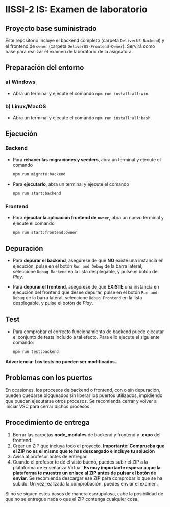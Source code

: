 # IISSI-2 IS: Examen de laboratorio

## Proyecto base suministrado

Este repositorio incluye el backend completo (carpeta `DeliverUS-Backend`) y el frontend de `owner` (carpeta `DeliverUS-Frontend-Owner`). Servirá como base para realizar el examen de laboratorio de la asignatura.

## Preparación del entorno

### a) Windows

* Abra un terminal y ejecute el comando `npm run install:all:win`.

### b) Linux/MacOS

* Abra un terminal y ejecute el comando `npm run install:all:bash`.

## Ejecución

### Backend

* Para **rehacer las migraciones y seeders**, abra un terminal y ejecute el comando

    ```Bash
    npm run migrate:backend
    ```

* Para **ejecutarlo**, abra un terminal y ejecute el comando

    ```Bash
    npm run start:backend
    ```

### Frontend

* Para **ejecutar la aplicación frontend de `owner`**, abra un nuevo terminal y ejecute el comando

    ```Bash
    npm run start:frontend:owner
    ```

## Depuración

* Para **depurar el backend**, asegúrese de que **NO** existe una instancia en ejecución, pulse en el botón `Run and Debug` de la barra lateral, seleccione `Debug Backend` en la lista desplegable, y pulse el botón de *Play*.

* Para **depurar el frontend**, asegúrese de que **EXISTE** una instancia en ejecución del frontend que desee depurar, pulse en el botón `Run and Debug` de la barra lateral, seleccione `Debug Frontend` en la lista desplegable, y pulse el botón de *Play*.


## Test

* Para comprobar el correcto funcionamiento de backend puede ejecutar el conjunto de tests incluido a tal efecto. Para ello ejecute el siguiente comando:

    ```Bash
    npm run test:backend
    ```
**Advertencia: Los tests no pueden ser modificados.**

## Problemas con los puertos

En ocasiones, los procesos de backend o frontend, con o sin depuración, pueden quedarse bloqueados sin liberar los puertos utilizados, impidiendo que puedan ejecutarse otros procesos. Se recomienda cerrar y volver a iniciar VSC para cerrar dichos procesos.


## Procedimiento de entrega

1. Borrar las carpetas **node_modules** de backend y frontend y **.expo** del frontend.
1. Crear un ZIP que incluya todo el proyecto. **Importante: Comprueba que el ZIP no es el mismo que te has descargado e incluye tu solución**
1. Avisa al profesor antes de entregar.
1. Cuando el profesor te dé el visto bueno, puedes subir el ZIP a la plataforma de Enseñanza Virtual. **Es muy importante esperar a que la plataforma te muestre un enlace al ZIP antes de pulsar el botón de enviar**. Se recomienda descargar ese ZIP para comprobar lo que se ha subido. Un vez realizada la comprobación, puedes enviar el examen.
  
Si no se siguen estos pasos de manera escrupulosa, cabe la posibilidad de que no se entregue nada o que el ZIP contenga cualquier cosa. 
